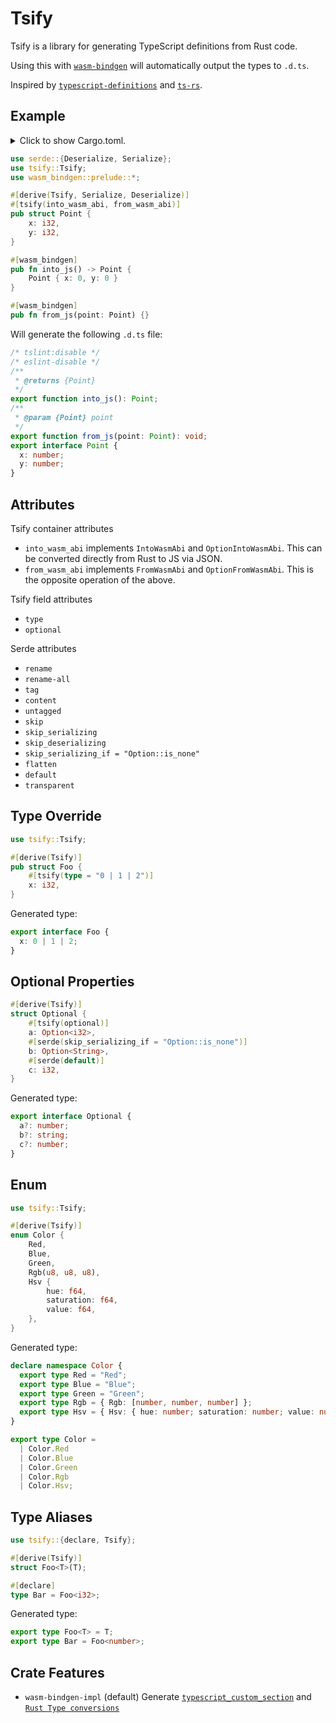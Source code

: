 # Tsify

Tsify is a library for generating TypeScript definitions from Rust code.

Using this with [`wasm-bindgen`](https://github.com/rustwasm/wasm-bindgen) will automatically output the types to `.d.ts`.

Inspired by [`typescript-definitions`](https://github.com/arabidopsis/typescript-definitions) and [`ts-rs`](https://github.com/Aleph-Alpha/ts-rs).

## Example

<details>
<summary>
Click to show Cargo.toml.
</summary>

```toml
[dependencies]
tsify = "0.2"
serde = { version = "1.0", features = ["derive"] }
wasm-bindgen = { version = "0.2", features = ["serde-serialize"] }
```

</details>

```rust
use serde::{Deserialize, Serialize};
use tsify::Tsify;
use wasm_bindgen::prelude::*;

#[derive(Tsify, Serialize, Deserialize)]
#[tsify(into_wasm_abi, from_wasm_abi)]
pub struct Point {
    x: i32,
    y: i32,
}

#[wasm_bindgen]
pub fn into_js() -> Point {
    Point { x: 0, y: 0 }
}

#[wasm_bindgen]
pub fn from_js(point: Point) {}
```

Will generate the following `.d.ts` file:

```ts
/* tslint:disable */
/* eslint-disable */
/**
 * @returns {Point}
 */
export function into_js(): Point;
/**
 * @param {Point} point
 */
export function from_js(point: Point): void;
export interface Point {
  x: number;
  y: number;
}
```

## Attributes

Tsify container attributes

- `into_wasm_abi` implements `IntoWasmAbi` and `OptionIntoWasmAbi`. This can be converted directly from Rust to JS via JSON.
- `from_wasm_abi` implements `FromWasmAbi` and `OptionFromWasmAbi`. This is the opposite operation of the above.

Tsify field attributes

- `type`
- `optional`

Serde attributes

- `rename`
- `rename-all`
- `tag`
- `content`
- `untagged`
- `skip`
- `skip_serializing`
- `skip_deserializing`
- `skip_serializing_if = "Option::is_none"`
- `flatten`
- `default`
- `transparent`

## Type Override

```rust
use tsify::Tsify;

#[derive(Tsify)]
pub struct Foo {
    #[tsify(type = "0 | 1 | 2")]
    x: i32,
}
```

Generated type:

```ts
export interface Foo {
  x: 0 | 1 | 2;
}
```

## Optional Properties

```rust
#[derive(Tsify)]
struct Optional {
    #[tsify(optional)]
    a: Option<i32>,
    #[serde(skip_serializing_if = "Option::is_none")]
    b: Option<String>,
    #[serde(default)]
    c: i32,
}
```

Generated type:

```ts
export interface Optional {
  a?: number;
  b?: string;
  c?: number;
}
```

## Enum

```rust
use tsify::Tsify;

#[derive(Tsify)]
enum Color {
    Red,
    Blue,
    Green,
    Rgb(u8, u8, u8),
    Hsv {
        hue: f64,
        saturation: f64,
        value: f64,
    },
}
```

Generated type:

```ts
declare namespace Color {
  export type Red = "Red";
  export type Blue = "Blue";
  export type Green = "Green";
  export type Rgb = { Rgb: [number, number, number] };
  export type Hsv = { Hsv: { hue: number; saturation: number; value: number } };
}

export type Color =
  | Color.Red
  | Color.Blue
  | Color.Green
  | Color.Rgb
  | Color.Hsv;
```

## Type Aliases

```rust
use tsify::{declare, Tsify};

#[derive(Tsify)]
struct Foo<T>(T);

#[declare]
type Bar = Foo<i32>;
```

Generated type:

```ts
export type Foo<T> = T;
export type Bar = Foo<number>;
```

## Crate Features

- `wasm-bindgen-impl` (default) Generate
  [`typescript_custom_section`](https://rustwasm.github.io/docs/wasm-bindgen/reference/attributes/on-rust-exports/typescript_custom_section.html)
  and
  [`Rust Type conversions`](https://rustwasm.github.io/docs/wasm-bindgen/contributing/design/rust-type-conversions.html)

